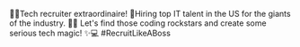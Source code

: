 👨‍💼Tech recruiter extraordinaire! 🌟Hiring top IT talent in the US for the giants of the industry. 💼🌇 Let's find those coding rockstars and create some serious tech magic! ✨💻 #RecruitLikeABoss
